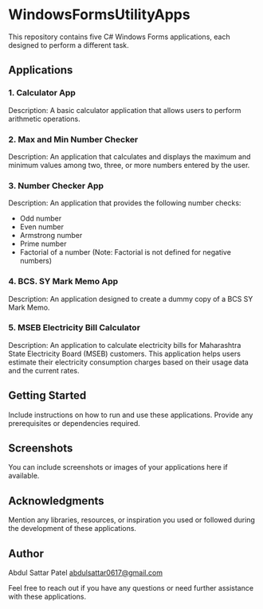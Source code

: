 # WindowsFormsUtilityApps

This repository contains five C# Windows Forms applications, each designed to perform a different task.

## Applications

### 1. Calculator App


Description: A basic calculator application that allows users to perform arithmetic operations.

### 2. Max and Min Number Checker

Description: An application that calculates and displays the maximum and minimum values among two, three, or more numbers entered by the user.

### 3. Number Checker App

Description: An application that provides the following number checks:
- Odd number
- Even number
- Armstrong number
- Prime number
- Factorial of a number (Note: Factorial is not defined for negative numbers)

### 4. BCS. SY Mark Memo App

Description: An application designed to create a dummy copy of a BCS SY Mark Memo.

### 5. MSEB Electricity Bill Calculator

Description: An application to calculate electricity bills for Maharashtra State Electricity Board (MSEB) customers. This application helps users estimate their electricity consumption charges based on their usage data and the current rates.

## Getting Started

Include instructions on how to run and use these applications. Provide any prerequisites or dependencies required.

## Screenshots

You can include screenshots or images of your applications here if available.


## Acknowledgments

Mention any libraries, resources, or inspiration you used or followed during the development of these applications.

## Author

Abdul Sattar Patel
abdulsattar0617@gmail.com

Feel free to reach out if you have any questions or need further assistance with these applications.



